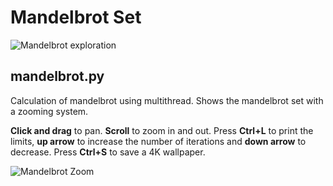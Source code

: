 # Mandelbrot Set

![Mandelbrot exploration](demo3.gif)

## mandelbrot.py

Calculation of mandelbrot using multithread. Shows the mandelbrot set with a zooming system.

**Click and drag** to pan.
**Scroll** to zoom in and out.
Press **Ctrl+L** to print the limits, **up arrow** to increase the number of iterations and **down arrow** to decrease.
Press **Ctrl+S** to save a 4K wallpaper.

![Mandelbrot Zoom](movie10.gif)
